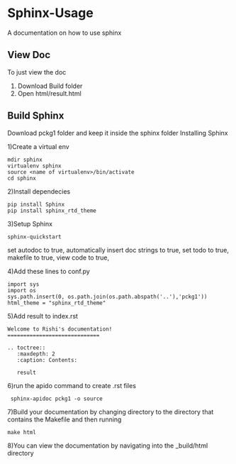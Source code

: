 # Sphinx-Usage
A documentation on how to use sphinx

## View Doc
To just view the doc 
1) Download Build folder
2) Open html/result.html

## Build Sphinx
Download pckg1 folder and keep it  inside the sphinx folder
Installing Sphinx 

1)Create a virtual env
```
mdir sphinx
virtualenv sphinx
source <name of virtualenv>/bin/activate
cd sphinx
```
2)Install dependecies
```
pip install Sphinx
pip install sphinx_rtd_theme
```

3)Setup Sphinx
```
sphinx-quickstart
```
set autodoc to true,
automatically insert doc strings to true,
set todo to true,
makefile to true,
view code to true,

4)Add these lines to conf.py
```
import sys
import os 
sys.path.insert(0, os.path.join(os.path.abspath('..'),'pckg1'))
html_theme = "sphinx_rtd_theme"
```
5)Add result to index.rst
```
Welcome to Rishi's documentation!
=============================

.. toctree::
   :maxdepth: 2
   :caption: Contents:

   result
```
6)run the apido command to create .rst files
```
 sphinx-apidoc pckg1 -o source
```
7)Build your documentation by changing directory to the directory that contains the Makefile and then running 
```
make html
```
8)You can view the documentation by navigating into the _build/html directory

